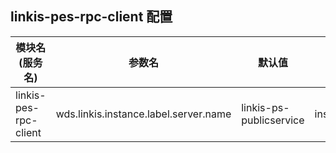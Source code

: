 ## linkis-pes-rpc-client 配置

| 模块名(服务名)              | 参数名 | 默认值 | 描述 |
|-----------------------| -------- | ----- |----- |
| linkis-pes-rpc-client |wds.linkis.instance.label.server.name|linkis-ps-publicservice|instance.label.server.name|
